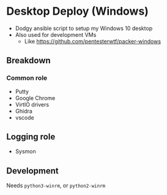 # Desktop Deploy (Windows)

* Dodgy ansible script to setup my Windows 10 desktop
* Also used for development VMs
  * Like <https://github.com/pentesterwtf/packer-windows>

## Breakdown

### Common role

* Putty
* Google Chrome
* VirtIO drivers
* Ghidra
* vscode

## Logging role

* Sysmon

## Development

Needs `python3-winrm`, or `python2-winrm`
